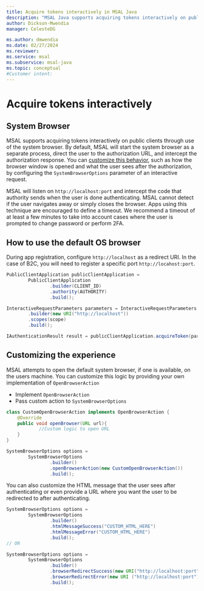 ```yaml
---
title: Acquire tokens interactively in MSAL Java
description: "MSAL Java supports acquiring tokens interactively on public clients through use of the system OS browser."
author: Dickson-Mwendia
manager: CelesteDG

ms.author: dmwendia
ms.date: 02/27/2024
ms.reviewer:
ms.service: msal
ms.subservice: msal-java
ms.topic: conceptual
#Customer intent: 
---
```


# Acquire tokens interactively

## System Browser

MSAL supports acquiring tokens interactively on public clients through use of the system browser. By default, MSAL will start the system browser as a separate process, direct the user to the authorization URL, and intercept the authorization response. You can [customize this behavior](#customizing-the-experience), such as how the browser window is opened and what the user sees after the authorization, by configuring the `SystemBrowserOptions` parameter of an interactive request.

MSAL will listen on `http://localhost:port` and intercept the code that authority sends when the user is done authenticating. MSAL cannot detect if the user navigates away or simply closes the browser. Apps using this technique are encouraged to define a timeout. We recommend a timeout of at least a few minutes to take into account cases where the user is prompted to change password or perform 2FA.

## How to use the default OS browser

During app registration, configure `http://localhost` as a redirect URI. In the case of B2C, you will need to register a specific port `http://locahost:port`.

```java
PublicClientApplication publicClientApplication =
        PublicClientApplication
                .builder(CLIENT_ID)
                .authority(AUTHORITY)
                .build();

InteractiveRequestParameters parameters = InteractiveRequestParameters
        .builder(new URI("http://localhost"))
        .scopes(scope)
        .build();

IAuthenticationResult result = publicClientApplication.acquireToken(parameters).join();
```

## Customizing the experience

MSAL attempts to open the default system browser, if one is available, on the users machine. You can customize this logic by providing your own implementation of `OpenBrowserAction`

- Implement `OpenBrowserAction`
- Pass custom action to `SystemBrowserOptions`

```java
class CustomOpenBrowserAction implements OpenBrowserAction {
    @Override
    public void openBrowser(URL url){
            //Custom logic to open URL 
    }
}

SystemBrowserOptions options =  
        SystemBrowserOptions
                .builder()
                .openBrowserAction(new CustomOpenBrowserAction())
                .build();
```

You can also customize the HTML message that the user sees after authenticating or even provide a URL where you want the user to be redirected to after authenticating.

```java
SystemBrowserOptions options =  
        SystemBrowserOptions
                .builder()
                .htmlMessageSuccess("CUSTOM_HTML_HERE")
                .htmlMessageError("CUSTOM_HTML_HERE")
                .build();
// OR

SystemBrowserOptions options =
        SystemBrowserOptions
                .builder()
                .browserRedirectSuccess(new URI("http://localhost:port"))
                .browserRedirectError(new URI ("http://localhost:port"))
                .build();
```

